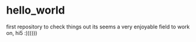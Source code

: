 # hello_world
first repository to check things out
its seems a very enjoyable field to work on, hi5 :)))))) 
